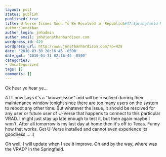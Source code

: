 ```yaml
---
layout: post
status: publish
published: true
title: U-Verse Issues Soon To Be Resolved in Republic&#47;Springfield MO?
author:Jonathan
author_login: jmhadmin
author_email: jmh@jonathanhardison.com
wordpress_id: 429
wordpress_url: http://www.jonathanhardison.com/?p=429
date: '2010-03-30 20:16:46 -0500'
date_gmt: '2010-03-31 02:16:46 -0500'
categories:
- Uncategorized
tags: []
comments: []
---
```

Ok hear ye hear ye...

ATT now says it's a "known issue" and will be resolved durring their maintenance window tonight since there are too many users on the system to reboot any other time. But whatever the issue, it should be resolved for any user or future user of U-Verse that happens to connect to this particular VRAD. I might just stay up late enough to test it, but then again maybe I won't. After all tomorrow is my last day at home then it's off to Texas. Funny how that works. Get U-Verse installed and cannot even experience its goodness ... :(

Oh well, I will update when I see it improve.
Oh and by the way, where was the VRAD? In the Springfield.
